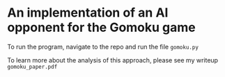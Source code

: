 # An implementation of an AI opponent for the Gomoku game


To run the program, navigate to the repo and run the file `gomoku.py`

To learn more about the analysis of this approach, please see my writeup `gomoku_paper.pdf`